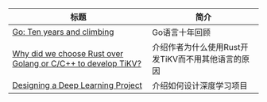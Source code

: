 | 标题                                                         | 简介                                               |
| ------------------------------------------------------------ | -------------------------------------------------- |
| [Go: Ten years and climbing](https://commandcenter.blogspot.jp/2017/09/go-ten-years-and-climbing.html?from=hackcv&hmsr=hackcv.com&utm_medium=hackcv.com&utm_source=hackcv.com) | Go语言十年回顾                                     |
| [Why did we choose Rust over Golang or C/C++ to develop TiKV?](https://pingcap.github.io/blog/2017/09/26/whyrust/?from=hackcv&hmsr=hackcv.com&utm_medium=hackcv.com&utm_source=hackcv.com) | 介绍作者为什么使用Rust开发TiKV而不用其他语言的原因 |
| [Designing a Deep Learning Project](http://www.erogol.com/designing-deep-learning-project/?from=hackcv&hmsr=hackcv.com&utm_medium=hackcv.com&utm_source=hackcv.com) | 介绍如何设计深度学习项目                           |

